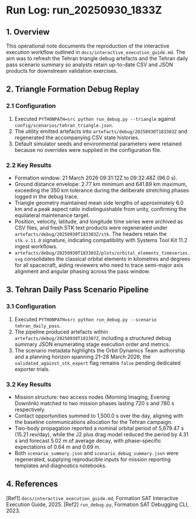 # Run Log: run_20250930_1833Z

## 1. Overview
This operational note documents the reproduction of the interactive execution workflow outlined in `docs/interactive_execution_guide.md`. The aim was to refresh the Tehran triangle debug artefacts and the Tehran daily pass scenario summary so analysts retain up-to-date CSV and JSON products for downstream validation exercises.

## 2. Triangle Formation Debug Replay
### 2.1 Configuration
1. Executed `PYTHONPATH=src python run_debug.py --triangle` against `config/scenarios/tehran_triangle.json`.
2. The utility emitted artefacts into `artefacts/debug/20250930T183303Z` and regenerated the accompanying CSV state histories.
3. Default simulator seeds and environmental parameters were retained because no overrides were supplied in the configuration file.

### 2.2 Key Results
- Formation window: 21 March 2026 09:31:12Z to 09:32:48Z (96.0 s).
- Ground distance envelope: 2.77 km minimum and 641.89 km maximum, exceeding the 350 km tolerance during the deliberate stretching phases logged in the debug trace.
- Triangle geometry maintained mean side lengths of approximately 6.0 km and a peak aspect ratio indistinguishable from unity, confirming the equilateral maintenance target.
- Position, velocity, latitude, and longitude time series were archived as CSV files, and fresh STK text products were regenerated under `artefacts/debug/20250930T183303Z/stk`. The headers retain the `stk.v.11.0` signature, indicating compatibility with Systems Tool Kit 11.2 ingest workflows.
- `artefacts/debug/20250930T183303Z/plots/orbital_elements_timeseries.svg` consolidates the classical orbital elements in kilometres and degrees for all spacecraft, aiding reviewers who need to trace semi-major axis alignment and angular phasing across the pass window.

## 3. Tehran Daily Pass Scenario Pipeline
### 3.1 Configuration
1. Executed `PYTHONPATH=src python run_debug.py --scenario tehran_daily_pass`.
2. The pipeline produced artefacts within `artefacts/debug/20250930T183307Z`, including a structured debug summary JSON enumerating stage execution order and metrics.
3. The scenario metadata highlights the Orbit Dynamics Team authorship and a planning horizon spanning 21–28 March 2026; the `validated_against_stk_export` flag remains `false` pending dedicated exporter trials.

### 3.2 Key Results
- Mission structure: two access nodes (Morning Imaging, Evening Downlink) matched to two mission phases lasting 720 s and 780 s respectively.
- Contact opportunities summed to 1,500.0 s over the day, aligning with the baseline communications allocation for the Tehran campaign.
- Two-body propagation reported a nominal orbital period of 5,679.47 s (15.21 rev/day), while the J2 plus drag model reduced the period by 4.31 s and forecast 5.02 m of average decay, with phase-specific expectations of 0.64 m and 0.69 m.
- Both `scenario_summary.json` and `scenario_debug_summary.json` were regenerated, supplying reproducible inputs for mission reporting templates and diagnostics notebooks.

## 4. References
[Ref1] `docs/interactive_execution_guide.md`, Formation SAT Interactive Execution Guide, 2025.
[Ref2] `run_debug.py`, Formation SAT Debugging CLI, 2023.
